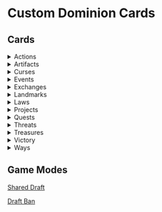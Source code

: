 # Custom Dominion Cards

## Cards

<details>
<summary>Actions</summary>

[![Baron](/Images/Baron_v0.1.png)](/Landmark/Baron.md)
[![ForestPath](/Images/Forest_Path_v0.1.png)](/Landmark/ForestPath.md)

</details>

<details>
<summary>Artifacts</summary>

[![Anvil](/Images/Anvil_v0.2.png)](/Artifact/Anvil.md)
[![Crystal Ball](/Images/Crystal_Ball_v0.1.png)](/Artifact/CrystalBall.md)
[![Hand of Midas](/Images/Hand_of_Midas_v0.2.png)](/Artifact/HandOfMidas.md)
[![Jousting Lance](/Images/Jousting_Lance_v0.1.png)](/Artifact/JoustingLance.md)
[![Mask](/Images/Mask_v0.1.png)](/Artifact/Mask.md)
[![Sextant](/Images/Sextant_v0.1.png)](/Artifact/Sextant.md)

</details>

<details>
<summary>Curses</summary>

[![Brain Sap](/Images/Brain_Sap_v0.1.png)](/Artifact/BrainSap.md)
[![Decay](/Images/Decay_v0.1.png)](/Artifact/Decay.md)
[![Eternal Curse](/Images/Eternal_Curse_v0.2.png)](/Artifact/EternalCurse.md)
[![Impending Doom](/Images/Impending_Doom_v0.1.png)](/Artifact/ImpendingDoom.md)

</details>

<details>
<summary>Events</summary>

[![Ambush](/Images/Ambush_v0.2.0.png)](/Event/Ambush.md)
[![Auction](/Images/Auction_v0.2.png)](/Event/Auction.md)
[![Blockade](/Images/Blockade_v0.1.png)](/Event/Blockade.md)
[![Charge](/Images/Charge_v0.1.0.png)](/Event/Charge.md)
[![Charity](/Images/Charity_v0.2.png)](/Event/Charity.md)
[![Dark Carnival](/Images/Dark_Carnival_v0.1.png)](/Event/DarkCarnival.md)
[![Debt Collection](/Images/Debt_Collection_v0.2.png)](/Event/DebtCollection.md)
[![Excavate](/Images/Excavate_v0.1.png)](/Event/Excavate.md)
[![Funeral Pyre](/Images/Funeral_Pyre_v0.2.0.png)](/Event/FuneralPyre.md)
[![Grave Robbery](/Images/Grave_Robbery_v0.1.png)](/Event/GraveRobbery.md)
[![Heist](/Images/Heist_v0.2.0.png)](/Event/Heist.md)
[![Hidden Cache](/Images/Hidden_Cache_v0.1.0.png)](/Event/HiddenCache.md)
[![Hiding the Loot](/Images/Hiding_the_Loot_v0.1.png)](/Event/HidingTheLoot.md)
[![Highway Robbery](/Images/Highway_Robbery_v0.1.0.png)](/Event/HighwayRobbery.md)
[![Inspire Morale](/Images/Inspire_Morale_v0.1.0.png)](/Event/InspireMorale.md)
[![Invade](/Images/Invade_v0.1.0.png)](/Event/Invade.md)
[![Joust](/Images/Joust_v0.2.0.png)](/Event/Joust.md)
[![Lone Knight](/Images/Lone_Knight_v0.1.0.png)](/Event/LoneKnight.md)
[![Maelstrom](/Images/Maelstrom_v0.1.0.png)](/Event/Maelstrom.md)
[![Masquerade Ball](/Images/Masquerade_Ball_v0.3.0.png)](/Event/MasqueradeBall.md)
[![Meld](/Images/Meld_v0.2.0.png)](/Event/Meld.md)
[![Perilous Journey](/Images/Perilous_Journey_v0.1.png)](/Event/Perilous_Journey.md)
[![Pirate's Curse](/Images/Pirate's_Curse_v0.1.0.png)](/Event/PiratesCurse.md)
[![Prohibition](/Images/Prohibition_v0.1.0.png)](/Event/Prohibition.md)
[![Ransack](/Images/Ransack_v0.1.png)](/Event/Ransack.md)
[![Sacrifice](/Images/Sacrifice_v0.2.png)](/Event/Sacrifice.md)
[![Shady Deal](/Images/Shady_Deal_v0.2.0.png)](/Event/ShadyDeal.md)
[![Siege](/Images/Siege_v0.2.png)](/Event/Siege.md)
[![Smuggling Ring](/Images/Smuggling_Ring_v0.1.0.png)](/Event/SmugglingRing.md)
[![Stiff Loan](/Images/Stiff_Loan_v0.2.0.png)](/Event/StiffLoan.md)
[![Tarot Reading](/Images/Tarot_Reading_v0.2.png)](/Event/TarotReading.md)
[![Unearthed Riches](/Images/Unearthed_Riches_v0.1.png)](/Event/Unearthed_Riches.md)
[![Usurp](/Images/Usurp_v0.1.png)](/Event/Usurp.md)

</details>

<details>
<summary>Exchanges</summary>

[![Borrow](/Images/Borrow_v0.1.0.png)](/Exchange/Borrow.md)
[![Confess](/Images/Confess_v0.1.0.png)](/Exchange/Confess.md)
[![Indentured Servitude](/Images/Indentured_Servitude_v0.1.0.png)](/Exchange/IndenturedServitude.md)
[![Smuggle](/Images/Smuggle_v0.1.0.png)](/Exchange/Smuggle.md)

</details>

<details>
<summary>Landmarks</summary>

[![Barren Wasteland](/Images/Barren_Wasteland_v0.1.png)](/Landmark/BarrenWasteland.md)
[![Cottage](/Images/Cottage_v0.1.png)](/Landmark/Cottage.md)
[![Crone's Hut](/Images/Crone's_Hut_v0.1.png)](/Landmark/CronesHut.md)
[![Guild Hall](/Images/Guild_Hall_v0.1.png)](/Landmark/GuildHall.md)
[![Infested Sewers](/Images/Infested_Sewers_v0.1.0.png)](/Landmark/InfestedSewers.md)
[![Jungle Ruins](/Images/Jungle_Ruins_v0.1.0.png)](/Landmark/JungleRuins.md)
[![Rubble](/Images/Rubble_v0.1.png)](/Landmark/Rubble.md)
[![Secluded Temple](/Images/Secluded_Temple_v0.1.0.png)](/Landmark/SecludedTemple.md)
[![Shipwreck](/Images/Shipwreck_v0.1.png)](/Landmark/Shipwreck.md)

</details>

<details>
<summary>Laws</summary>

[![Restoration](/Images/Restoration_v0.1.0.png)](/Law/Restoration.md)
[![Trade Sanctions](/Images/Trade_Sanctions_v0.1.0.png)](/Law/TradeSanctions.md)

</details>

<details>
<summary>Projects</summary>

[![Ancient Worship](/Images/Ancient_Worship_v0.1.0.png)](/Project/AncientWorship.md)
[![Commerce](/Images/Commerce_v0.1.0.png)](/Project/Commerce.md)
[![Copppersmith](/Images/Coppersmith_v0.2.0.png)](/Project/Coppersmith.md)
[![Mercantilism](/Images/Mercantilism_v0.1.png)](/Project/Mercantilism.md)
[![Raiding Party](/Images/Raiding_Party_v0.2.0.png)](/Project/RaidingParty.md)
[![Printing Press](/Images/Printing_Press_v0.1.0.png)](/Project/PrintingPress.md)
[![Reinforcements](/Images/Reinforcements_v0.2.png)](/Project/Reinforcements.md)
[![Town Hall](/Images/Town_Hall_v0.1.0.png)](/Project/TownHall.md)

</details>

<details>
<summary>Quests</summary>

[![Demonic Pact](/Images/Demonic_Pact_v0.4.0.png)](/Quest/DemonicPact.md)
[![Desert Journey](/Images/Desert_Journey_v0.3.3.png)](/Quest/DesertJourney.md)
[![Expand Territory](/Images/Expand_Territory_v0.1.2.png)](/Quest/ExpandTerritory.md)
[![Hire a Local](/Images/Hire_a_Local_v0.2.0.png)](/Quest/HireALocal.md)
[![Hunt for Bounty](/Images/Hunt_for_Bounty_v0.3.0.png)](/Quest/HuntForBounty.md)
[![Isolated Retreat](/Images/Isolated_Retreat_v0.1.0.png)](/Quest/IsolatedRetreat.md)
[![ShoppingSpree](/Images/Shopping_Spree_v0.1.1.png)](/Quest/ShoppingSpree.md)
[![Take Hostages](/Images/Take_Hostages_v0.1.1.png)](/Quest/TakeHostages.md)
[![Usurp the Duke](/Images/Usurp_the_Duke_v0.3.0.png)](/Quest/UsurpTheDuke.md)
[![WinterHunt](/Images/Winter_Hunt_v0.4.0.png)](/Quest/WinterHunt.md)

</details>

<details>
<summary>Threats</summary>

[![Bandits](/Images/Bandits_v0.1.0.png)](/Threat/Bandits.md)
[![Dragon](/Images/Dragon_v0.1.0.png)](/Threat/Dragon.md)

</details>

<details>
<summary>Treasures</summary>

[![Buried Treasure](/Images/Buried_Treasure_v0.1.png)](/Treasure/BuriedTreasure.md)
[![Dragon's Hoard](/Images/Dragon's_Hoard_v0.2.0.png)](/Treasure/DragonsHoard.md)
[![Foreign Currency](/Images/Foreign_Currency_v0.1.png)](/Treasure/ForeignCurrency.md)
[![Pirate's Curse](/Images/Pirate's_Curse_v0.2.png)](/Treasure/PiratesCurse.md)
[![Stolen Jewels](/Images/Stolen_Jewels_v0.3.png)](/Treasure/StolenJewels.md)

</details>

<details>
<summary>Victory</summary>

[![Swamp](/Images/Swamp_v0.1.png)](/Victory/Swamp.md)
[![Rice Field](/Images/Rice_Field_v0.2.png)](/Victory/RiceField.md)
[![Plains](/Images/Plains_v0.1.png)](/Victory/Plains.md)

</details>

<details>
<summary>Ways</summary>

[![Way of the Bee](/Images/Way_of_the_Bee_v0.2.0.png)](/Way/WayOfTheBee.md)
[![Way of the Panda](/Images/Way_of_the_Panda_v0.1.0.png)](/Way/WayOfThePanda.md)
[![Way of the Parrot](/Images/Way_of_the_Parrot_v0.2.0.png)](/Way/WayOfTheParrot.md)

</details>

## Game Modes

[Shared Draft](/GameModes/SharedDraft.md)

[Draft Ban](/GameModes/DraftBan.md)
